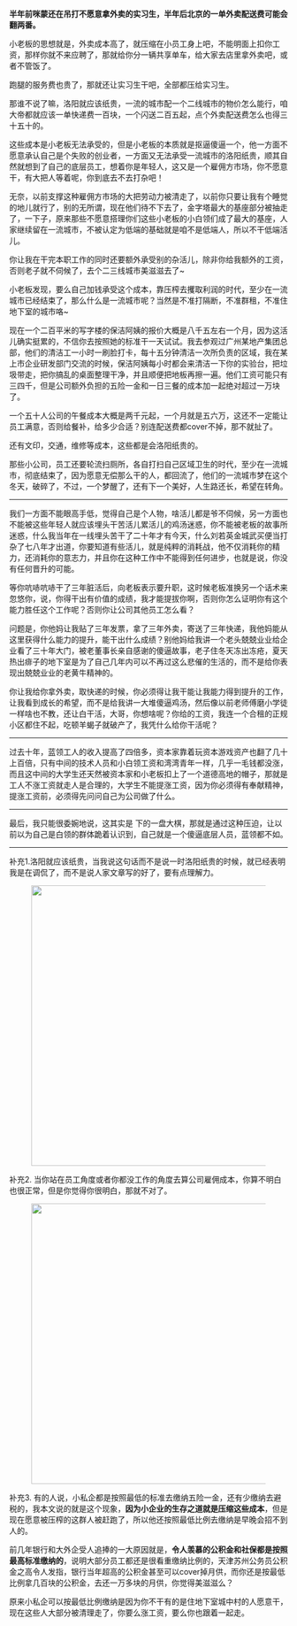 <p><b>半年前咪蒙还在吊打不愿意拿外卖的实习生，半年后北京的一单外卖配送费可能会翻两番。</b></p><p>小老板的思想就是，外卖成本高了，就压缩在小员工身上吧，不能明面上扣你工资，那样你就不来应聘了，那就给你分一辆共享单车，给大家去店里拿外卖吧，或者不管饭了。</p><p>跑腿的服务费也贵了，那就还让实习生干吧，全部都压给实习生。</p><p>那谁不说了嘛，洛阳就应该纸贵，一流的城市配一个二线城市的物价怎么能行，咱大帝都就应该一单快递费一百块，一个闪送二百五起，点个外卖配送费怎么也得三十五十的。</p><p>这些成本是小老板无法承受的，但是小老板的本质就是抠逼傻逼一个，他一方面不愿意承认自己是个失败的创业者，一方面又无法承受一流城市的洛阳纸贵，顺其自然就想到了自己的底层员工，想着你是年轻人，这又是一个雇佣方市场，你不愿意干，有大把人等着呢，你到底去不去打杂吧！</p><p>无奈，以前支撑这种雇佣方市场的大把劳动力被清走了，以前你只要让我有个睡觉的地儿就行了，别的无所谓，现在他们待不下去了，金字塔最大的基座部分被抽走了，一下子，原来那些不愿意搭理你们这些小老板的小白领们成了最大的基座，人家继续留在一流城市，不被认定为低端的基础就是咱不是低端人，所以不干低端活儿。</p><p>你让我在干完本职工作的同时还要额外承受别的杂活儿，除非你给我额外的工资，否则老子就不伺候了，去个二三线城市美滋滋去了~</p><p>小老板发现，要么自己加钱承受这个成本，靠压榨去攫取利润的时代，至少在一流城市已经结束了，那么什么是一流城市呢？当然是不准打隔断，不准群租，不准住地下室的城市咯~</p><p>现在一个二百平米的写字楼的保洁阿姨的报价大概是八千五左右一个月，因为这活儿确实挺累的，不信你去按照她的标准干一天试试。我去参观过广州某地产集团总部，他们的清洁工一小时一刷脸打卡，每十五分钟清洁一次所负责的区域，我在某上市企业研发部门交流的时候，保洁阿姨每小时都会来清洁一下你的实验台，把垃圾带走，把你搞乱的桌面整理干净，并且顺便把地板再擦一遍。他们工资可能只有三四千，但是公司额外负担的五险一金和一日三餐的成本加一起绝对超过一万块了。</p><p>一个五十人公司的午餐成本大概是两千元起，一个月就是五六万，这还不一定能让员工满意，否则给餐补，给多少合适？别连配送费都cover不掉，那不就扯了。</p><p>还有文印，交通，维修等成本，这些都是会洛阳纸贵的。</p><p>那些小公司，员工还要轮流扫厕所，各自打扫自己区域卫生的时代，至少在一流城市，彻底结束了，因为愿意无偿那么干的人，都回流了，他们的一流城市梦在这个冬天，破碎了，不过，一个梦醒了，还有下一个美好，人生路还长，希望在转角。</p><hr/><p>我们一方面不能眼高手低，觉得自己是个人物，啥活儿都是爷不伺候，另一方面也不能被这些年轻人就应该埋头干苦活儿累活儿的鸡汤迷惑，你不能被老板的故事所迷惑，什么我当年在一线埋头苦干了二十年才有今天，什么刘若英金城武买便当打杂了七八年才出道，你要知道有些活儿，就是纯粹的消耗战，他不仅消耗你的精力，还消耗你的意志力，并且你在这种工作中不能得到任何进步，也就是说，你没有任何晋升的可能。</p><p>等你吭哧吭哧干了三年脏活后，向老板表示要升职，这时候老板准换另一个话术来忽悠你，说，你得干出有价值的成绩，我才能提拔你啊，否则你怎么证明你有这个能力胜任这个工作呢？否则你让公司其他员工怎么看？</p><p>问题是，你他妈让我贴了三年发票，拿了三年外卖，寄送了三年快递，我他妈能从这里获得什么能力的提升，能干出什么成绩？别他妈给我讲一个老头兢兢业业给企业看了三十年大门，被老董事长亲自感谢的傻逼故事，老子住冬天冻出冻疮，夏天热出痱子的地下室是为了自己几年内可以不再过这么悲催的生活的，而不是给你表现出兢兢业业的老黄牛精神的。</p><p>你让我给你拿外卖，取快递的时候，你必须得让我干能让我能力得到提升的工作，让我看到成长的希望，而不是给我讲一大堆傻逼鸡汤，然后像以前老师傅磨小学徒一样啥也不教，还让白干活，大哥，你想啥呢？你给的工资，我连一个合租的正规小区都住不起，吃顿羊蝎子就破产了，我凭什么给你干活呢？</p><hr/><p>过去十年，蓝领工人的收入提高了四倍多，资本家靠着玩资本游戏资产也翻了几十上百倍，只有中间的技术人员和小白领工资和湾湾青年一样，几乎一毛钱都没涨，而且这中间的大学生还天然被资本家和小老板扣上了一个道德高地的帽子，那就是工人不涨工资就走人是合理的，大学生不能提涨工资，因为你必须得有奉献精神，提涨工资前，必须得先问问自己为公司做了什么。</p><hr/><p>最后，我只能很委婉地说，这其实是  下的一盘大棋，那就是通过这种压迫，让以前以为自己是白领的群体跪着认识到，自己就是一个傻逼底层人员，蓝领都不如。</p><hr/><p>补充1.洛阳就应该纸贵，当我说这句话而不是说一时洛阳纸贵的时候，就已经表明我是在调侃了，而不是说人家文章写的好了，要有点理解力。</p><figure data-size="normal"><img src="https://pic3.zhimg.com/v2-3e036a67cbe05962cee08ef370f500d2_b.jpg" data-caption="" data-size="normal" data-rawwidth="507" data-rawheight="723" class="origin_image zh-lightbox-thumb" width="507" data-original="https://pic3.zhimg.com/v2-3e036a67cbe05962cee08ef370f500d2_r.jpg"/></figure><p>补充2. 当你站在员工角度或者你都没工作的角度去算公司雇佣成本，你算不明白也很正常，但是你觉得你很明白，那就不对了。</p><figure data-size="normal"><img src="https://pic2.zhimg.com/v2-89695d28f3c0cb5c62f8b3eb547ae809_b.jpg" data-caption="" data-size="normal" data-rawwidth="507" data-rawheight="338" class="origin_image zh-lightbox-thumb" width="507" data-original="https://pic2.zhimg.com/v2-89695d28f3c0cb5c62f8b3eb547ae809_r.jpg"/></figure><p>补充3. 有的人说，小私企都是按照最低的标准去缴纳五险一金，还有少缴纳去避税的，我本文说的就是这个现象，<b>因为小企业的生存之道就是压缩这些成本</b>，但是现在愿意被压榨的这群人被赶跑了，所以他还按照最低比例去缴纳是早晚会招不到人的。</p><p>前几年银行和大外企受人追捧的一大原因就是，<b>令人羡慕的公积金和社保都是按照最高标准缴纳的</b>，说明大部分员工都还是很看重缴纳比例的，天津苏州公务员公积金之高令人发指，银行当年超高的公积金甚至可以cover掉月供，而你还是按最低比例拿几百块的公积金，去还一万多块的月供，你觉得美滋滋么？</p><p>原来小私企可以按最低比例缴纳是因为你不干有的是住地下室城中村的人愿意干，现在这些人大部分被清理走了，你要么涨工资，要么你也跟着一起走。</p>